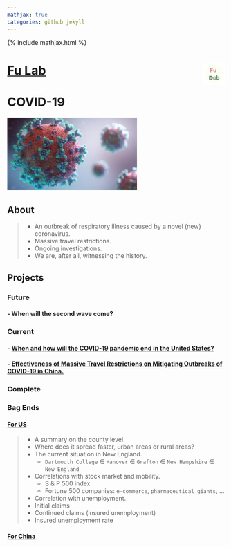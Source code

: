 ```yaml
---
mathjax: true
categories: github jekyll
---
```


{% include mathjax.html %}

# [Fu Lab](https://fudab.github.io) <img src="./images/Logo.png" align = "right" alt="" width="50">

# COVID-19

<p align="left">
<img src="./images/covid-19.png" alt="" width="300">
</p>

## About
> * An outbreak of respiratory illness caused by a novel (new) coronavirus. 
> * Massive travel restrictions.
> * Ongoing investigations.
> * We are, after all, witnessing the history.

## Projects

### Future

#### - When will the second wave come?

### Current

#### - [When and how will the COVID-19 pandemic end in the United States?](https://fudab.github.io/covid-19/us)

#### - [Effectiveness of Massive Travel Restrictions on Mitigating Outbreaks of COVID-19 in China.](https://fudab.github.io/covid-19/china)

### Complete

### Bag Ends

#### [For US](https://fudab.github.io/covid-19/bag_end_us)
> * A summary on the county level.
> * Where does it spread faster, urban areas or rural areas? 
> * The current situation in New England.
>   * `Dartmouth College` $\in$ `Hanover` $\in$ `Grafton` $\in$ `New Hampshire` $\in$ `New England`
> * Correlations with stock market and mobility.
>   * S & P 500 index
>   * Fortune 500 companies: `e-commerce`, `pharmaceutical giants`, ...
> * Correlation with unemployment.
>  * Initial claims
>  * Continued claims (insured unemployment)
>  * Insured unemployment rate

#### [For China](https://fudab.github.io/covid-19/bag_end_china)


